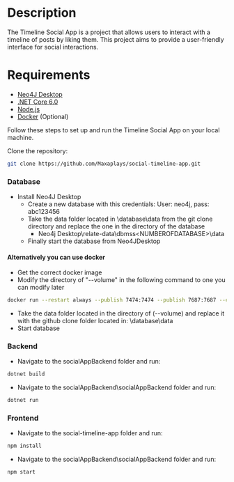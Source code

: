# Description

The Timeline Social App is a project that allows users to interact with a timeline of posts by liking them. This project aims to provide a user-friendly interface for social interactions.

# Requirements

- [Neo4J Desktop](https://neo4j.com/download/)
- [.NET Core 6.0](https://dotnet.microsoft.com/download/dotnet/6.0)
- [Node.js](https://nodejs.org/)
- [Docker](https://www.docker.com/) (Optional)

Follow these steps to set up and run the Timeline Social App on your local machine.

Clone the repository:

```bash
git clone https://github.com/Maxaplays/social-timeline-app.git
```

### Database

- Install Neo4J Desktop
  - Create a new database with this credentials: User: neo4j, pass: abc123456
  - Take the data folder located in \database\data from the git clone directory and replace the one in the directory of the database
    - Neo4j Desktop\relate-data\dbmss\<NUMBEROFDATABASE>\data
  - Finally start the database from Neo4JDesktop

#### Alternatively you can use docker

- Get the correct docker image
- Modify the directory of "--volume" in the following command to one you can modify later

```bash
docker run --restart always --publish 7474:7474 --publish 7687:7687 --env NEO4J_AUTH=neo4j/abc123456 --volume /Directory/Where/Data/Is/Saved/example/data:/data neo4j:latest
```

- Take the data folder located in the directory of (--volume) and replace it with the github clone folder located in: \database\data
- Start database

### Backend

- Navigate to the socialAppBackend folder and run:

```bash
dotnet build
```

- Navigate to the socialAppBackend\socialAppBackend folder and run:

```bash
dotnet run
```

### Frontend

- Navigate to the social-timeline-app folder and run:

```bash
npm install
```

- Navigate to the socialAppBackend\socialAppBackend folder and run:

```bash
npm start
```
